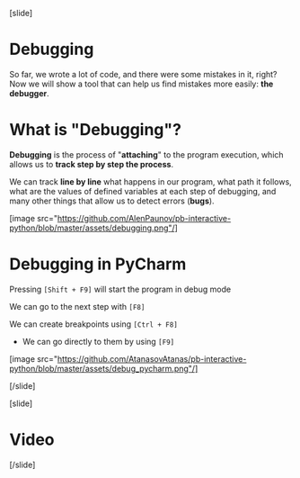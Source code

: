 [slide]
# Debugging
So far, we wrote a lot of code, and there were some mistakes in it, right? Now we will show a tool that can help us find mistakes more easily: **the debugger**.

# What is "Debugging"?
**Debugging** is the process of "**attaching**" to the program execution, which allows us to **track step by step the process**. 

We can track **line by line** what happens in our program, what path it follows, what are the values of defined variables at each step of debugging, and many other things that allow us to detect errors (**bugs**).

[image src="https://github.com/AlenPaunov/pb-interactive-python/blob/master/assets/debugging.png"/]

# Debugging in PyCharm
Pressing `[Shift + F9]` will start the program in debug mode

We can go to the next step with `[F8]`

We can create breakpoints using `[Ctrl + F8]`
  * We can go directly to them by using `[F9]`

[image src="https://github.com/AtanasovAtanas/pb-interactive-python/blob/master/assets/debug_pycharm.png"/]

[/slide]

[slide]
# Video


[/slide]
